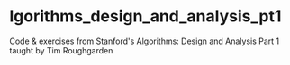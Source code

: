 # lgorithms_design_and_analysis_pt1
Code &amp; exercises from Stanford's Algorithms: Design and Analysis Part 1 taught by Tim Roughgarden
